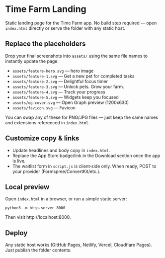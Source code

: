 # Time Farm Landing

Static landing page for the Time Farm app. No build step required — open `index.html` directly or serve the folder with any static host.

## Replace the placeholders

Drop your final screenshots into `assets/` using the same file names to instantly update the page:

- `assets/feature-hero.svg` — hero image
- `assets/feature-1.svg` — Get a new pet for completed tasks
- `assets/feature-2.svg` — Delightful focus timer
- `assets/feature-3.svg` — Unlock pets. Grow your farm.
- `assets/feature-4.svg` — Track your progress
- `assets/feature-5.svg` — Widgets keep you focused
- `assets/og-cover.svg` — Open Graph preview (1200x630)
- `assets/favicon.svg` — Favicon

You can swap any of these for PNG/JPG files — just keep the same names and extensions referenced in `index.html`.

## Customize copy & links

- Update headlines and body copy in `index.html`.
- Replace the App Store badge/link in the Download section once the app is live.
- The waitlist form in `script.js` is client‑side only. When ready, POST to your provider (Formspree/ConvertKit/etc.).

## Local preview

Open `index.html` in a browser, or run a simple static server:

```
python3 -m http.server 8000
```

Then visit http://localhost:8000.

## Deploy

Any static host works (GitHub Pages, Netlify, Vercel, Cloudflare Pages). Just publish the folder contents.

